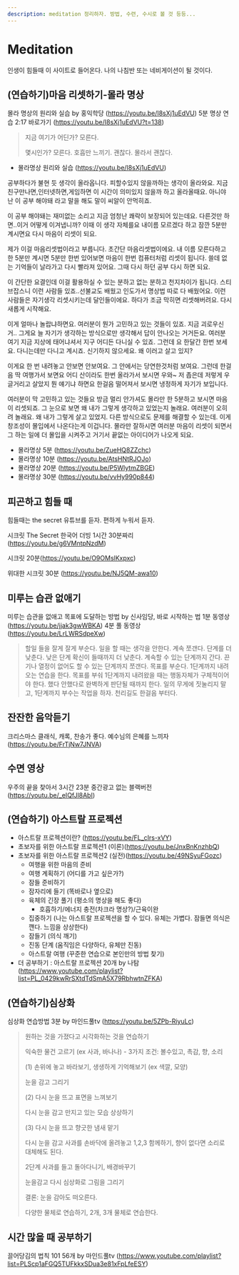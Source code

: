 ```yaml
---
description: meditation 정리하자. 방법, 수련, 수시로 볼 것 등등...
---
```


# Meditation

인생이 힘들때 이 사이트로 들어온다. 나의 나침반 또는 네비게이션이 될 것이다. 

## (연습하기)마음 리셋하기-몰라 명상

몰라 명상의 원리와 실습 by 홍익학당 (https://youtu.be/I8sXj1uEdVU) 5분 명상 연습 2:17 바로가기 (https://youtu.be/I8sXj1uEdVU?t=138)

> 지금 여기가 어딘가? 모른다.
>
> 몇시인가? 모른다. 호흡만 느끼기. 괜찮다. 몰라서 괜찮다.

* 몰라명상 원리와 실습 (https://youtu.be/I8sXj1uEdVU)

공부하다가 불현 듯 생각이 올라옵니다.
피할수있지 않을까하는 생각이 올라와요.
지금 친구만나면,인터넷하면,게임하면 
이 시간이 의미있지 않을까 하고 올라올때요.
아니야 난 이 공부 해야돼 라고 말을 해도 
말이 씨알이 안먹히죠.

이 공부 해야돼는 재미없는 소리고 
지금 엄청난 쾌락이 보장되어 있는데요.
다른것만 하면..이거 어떻게 이겨냅니까?
이때 이 생각 자체를요 내이름 모르겠다 하고 
잠깐 5분만 계시면요 다시 마음이 리셋이 되요.

제가 이걸 마음리셋법이라고 부릅니다. 
초간단 마음리셋법이에요.
내 이름 모른다하고 한 5분만 계시면 5분만 한번 있어보면
마음이 한번 컴퓨터처럼 리셋이 됩니다. 
쓸데 없는 기억들이 날라가고 다시 빨라져 있어요.
그때 다시 하던 공부 다시 하면 되요.

이 간단한 요결인데 이걸 활용하실 수 있는 분하고 
없는 분하고 천지차이가 됩니다.
스티브잡스니 이런 사람들 있죠..선불교도 배웠고 
인도가서 명상법 따로 다 배웠어요.
이런 사람들은 자기생각 리셋시키는데 달인들이에요. 
하다가 조금 막히면 리셋해버려요.
다시 새롭게 시작해요. 

이게 얼마나 놀랍냐하면요. 여러분이 뭔가 
고민하고 있는 것들이 있죠. 지금 괴로우신거..
그게요 늘 자기가 생각하는 방식으로만 
생각해서 답이 안나오는 거거든요.
여러분 여기 지금 지상에 태어냐셔서 지구 어디든 다니실 수 있죠.
그런데 요 한달간 한번 보세요. 다니는데만 다니고 계시죠.
신기하지 않으세요. 왜 이러고 살고 있지?

이게요 한 번 내려놓고 안보면 안보여요. 
그 안에서는 당연한것처럼 보여요.
그런데 한걸음 딱 여행가서 보면요 
어디 산이라도 한번 올라가서 보시면 
우와~ 저 좁은데 저렇게 우글거리고 살았지
뭔 얘기냐 하면요 한걸음 떨어져서 보시면 
냉정하게 자기가 보입니다.

여러분이 막 고민하고 있는 것들요 방금 멀리 안가셔도 
몰라만 한 5분하고 보시면 마음이 리셋되죠.
그 눈으로 보면 왜 내가 그렇게 생각하고 있었는지 놀래요. 
여러분이 오히려 놀래요. 왜 내가 그렇게 살고 있었지. 
다른 방식으로도 문제를 해결할 수 있는데.
이게 창조성이 몰입에서 나온다는게 이겁니다. 
몰라만 잘하시면 여러분 마음이 리셋이 되면서 그 하는 일에 
더 몰입을 시켜주고 거기서 끝없는 아이디어가 나오게 되요.

* 몰라명상 5분 (https://youtu.be/ZueHQ8ZZchc)
* 몰라명상 10분 (https://youtu.be/AtsHNtRJOJo)
* 몰라명상 20분 (https://youtu.be/P5WlytmZBGE)
* 몰라명상 30분 (https://youtu.be/vvHy990p844)

## 피곤하고 힘들 때

힘들때는 the secret 유튜브를 듣자. 편하게 누워서 듣자.

시크릿 The Secret 한국어 더빙 1시간 30분짜리 (https://youtu.be/g6VMntpNzdM)

시크릿 20분(https://youtu.be/O9OMslKxpxc)

위대한 시크릿 30분 (https://youtu.be/NJ5QM-awa10)

## 미루는 습관 없애기

미루는 습관을 없애고 목표에 도달하는 방법 by 신사임당, 바로 시작하는 법 1분 동영상 (https://youtu.be/jjak3gwWBKA) 4분 풀 동영상(https://youtu.be/LrLWRSdpeXw)

> 할일 들을 잘게 잘게 부순다. 일을 할 때는 생각을 안한다. 계속 쪼갠다. 단계를 더 낮춘다. 낮은 단계 확신이 들때까지 더 낮춘다. 계속할 수 있는 단계까지 간다. 끈기나 열정이 없어도 할 수 있는 단계까지 쪼갠다. 목표를 부순다. 1단계까지 내려오는 연습을 한다. 목표를 부숴 1단계까지 내려왔을 때는 행동자체가 구체적이어야 한다. 했다 안했다로 완벽하게 판단될 때까지 한다. 일의 무게에 짓눌리지 말고, 1단계까지 부수는 작업을 하자. 천리길도 한걸음 부터다.

## 잔잔한 음악듣기

크리스마스 클래식, 캐록, 찬송가 좋다. 예수님의 은혜를 느끼자 (https://youtu.be/FrTjNw7JNVA)

## 수면 영상

우주의 끝을 찾아서 3시간 23분 중간광고 없는 블랙버전 (https://youtu.be/_eIQfJl8AbI)

## (연습하기) 아스트랄 프로젝션

* 아스트랄 프로젝션이란? (https://youtu.be/FL_cIrs-xVY)
* 초보자를 위한 아스트랄 프로젝션1 (이론)(https://youtu.be/JnxBnKnzhbQ)
* 초보자를 위한 아스트랄 프로젝션2 (실전)(https://youtu.be/49NSyuFGozc)
  * 여행을 위한 마음의 준비
  * 여행 계획하기 (어디를 가고 싶은가?)
  * 잠들 준비하기
  * 잠자리에 들기 (똑바로나 옆으로)
  * 육체의 긴장 풀기 (평소의 명상을 해도 좋다)
    * 호흡하기/에너지 충전(차크라 명상?)/근육이완
  * 집중하기 (나는 아스트랄 프로젝션을 할 수 있다. 유체는 가볍다. 잠들면 의식은 깬다. 느낌을 상상한다)
  * 잠들기 (의식 깨기)
  * 진동 단계 (움직임은 다양하다, 유체만 진동)
  * 아스트랄 여행 (꾸준한 연습으로 본인만의 방법 찾기)
* 더 공부하기 : 아스트랄 프로젝션 20개 by 나탐(https://www.youtube.com/playlist?list=PL_0429kwRrSXtdTdSmA5X79RbhwtnZFKA)

## (연습하기)심상화

심상화 연습방법 3분 by 마인드풀tv (https://youtu.be/5ZPb-RiyuLc)

> 원하는 것을 가졌다고 시각화하는 것을 연습하기
>
> 익숙한 물건 고르기 (ex 사과, 바나나) - 3가지 조건: 볼수있고, 촉감, 향, 소리
>
> (1) 손위에 놓고 바라보기, 생생하게 기억해보기 (ex 색깔, 모양)
>
> 눈을 감고 그리기
>
> (2) 다시 눈을 뜨고 표면을 느껴보기
>
> 다시 눈을 감고 만지고 있는 모습 상상하기
>
> (3) 다시 눈을 뜨고 향긋한 냄새 맡기
>
> 다시 눈을 감고 사과를 손바닥에 올려놓고 1,2,3 함께하기, 향이 없다면 소리로 대체해도 된다.
>
> 2단계 사과를 들고 돌아다니기, 배경바꾸기
>
> 눈을감고 다시 심상화로 그림을 그리기
>
> 결론: 눈을 감아도 떠오른다.
>
> 다양한 물체로 연습하기, 2개, 3개 물체로 연습한다.

## 시간 많을 때 공부하기

끌어당김의 법칙 101 56개 by 마인드풀tv (https://www.youtube.com/playlist?list=PLScp1aFGQ5TUFkkxSDua3e81xFpLfeESY)



